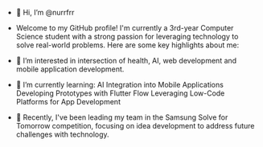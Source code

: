 - 👋 Hi, I’m @nurrfrr
- Welcome to my GitHub profile! I'm currently a 3rd-year Computer Science student with a strong passion for leveraging technology to solve real-world problems. Here are some key highlights about me:
- 👀 I’m interested in intersection of health, AI, web development and mobile application development.
- 🌱 I’m currently learning:
AI Integration into Mobile Applications
Developing Prototypes with Flutter Flow
Leveraging Low-Code Platforms for App Development

- 🌟 Recently, I've been leading my team in the Samsung Solve for Tomorrow competition, focusing on idea development to address future challenges with technology.
<!---
nurrfrr/nurrfrr is a ✨ special ✨ repository because its `README.md` (this file) appears on your GitHub profile.
You can click the Preview link to take a look at your changes.
--->
